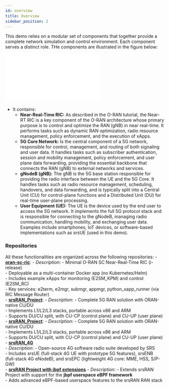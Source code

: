 ```yaml
---
id: overview
title: Overview
sidebar_position: 2
---
```


This demo relies on a modular set of components that together provide a complete network simulation and control environment. Each component serves a distinct role. THe components are illustrated in the figure below:


![image_overview](/img/experimental_setup_overview.pdf)

- It contains:
    - **Near-Real-Time RIC:** As described in the O-RAN tutorial, the Near-RT RIC is a key component of the O-RAN architecture whose primary purpose is to control and optimize the RAN (gNB) in near real-time. It performs tasks such as dynamic RAN optimization, radio resource management, policy enforcement, and the execution of xApps.
    - **5G Core Network:** Is the central component of a 5G network, responsible for control, management, and routing of both signaling and user data. It handles tasks such as subscriber authentication, session and mobility management, policy enforcement, and user plane data forwarding, providing the essential backbone that connects the RAN (gNB) to external networks and services.
    - **gNodeB (gNB):** The gNB is the 5G base station responsible for providing the radio interface between the UE and the 5G Core. It handles tasks such as radio resource management, scheduling, handovers, and data forwarding, and is typically split into a Central Unit (CU) for control-plane functions and a Distributed Unit (DU) for real-time user-plane processing.
    - **User Equipment (UE):** The UE  is the device used by the end user to access the 5G network. It implements the full 5G protocol stack and is responsible for connecting to the gNodeB, managing radio communication, handling mobility, and exchanging user data. Examples include smartphones, IoT devices, or software-based implementations such as srsUE (used in this demo).

### Repositories

All these functionalities are organized across the following repositories:
    - [**oran-sc-ric**](https://github.com/srsran/oran-sc-ric): 
      - *Description*:
        - Minimal O-RAN SC Near-Real-Time RIC (i-release)  
        - Deployable as a multi-container Docker app (no Kubernetes/Helm)  
        - Includes example xApps for monitoring (E2SM_KPM) and control (E2SM_RC)  
        - Key services: e2term, e2mgr, submgr, appmgr, python_xapp_runner (via RIC Message Router)  
    - [**srsRAN_Project**](https://github.com/srsran/srsran_project): 
      - *Description*:
            - Complete 5G RAN solution with ORAN-native CU/DU  
            - Implements L1/L2/L3 stacks, portable across x86 and ARM  
            - Supports DU/CU split, with CU-CP (control plane) and CU-UP (user plane)  
    - [**srsRAN_Project**](https://github.com/srsran/srsran_project): 
      - *Description*:
            - Complete 5G RAN solution with ORAN-native CU/DU  
            - Implements L1/L2/L3 stacks, portable across x86 and ARM  
            - Supports DU/CU split, with CU-CP (control plane) and CU-UP (user plane)  
    - [**srsRAN_4G**](https://github.com/srsran/srsRAN_4G)  
        - *Description*:
            - Open-source 4G software radio suite developed by SRS  
            - Includes srsUE (full-stack 4G UE with prototype 5G features), srsENB (full-stack 4G eNodeB), and srsEPC (lightweight 4G core: MME, HSS, S/P-GW)  
    - [**srsRAN Project with jbpf extensions**](https://github.com/xfoukas/srsRAN_Project_jbpf)
      - *Description:*
            - Extends srsRAN Project with support for the **jbpf userspace eBPF framework**  
            - Adds advanced eBPF-based userspace features to the srsRAN RAN stack
